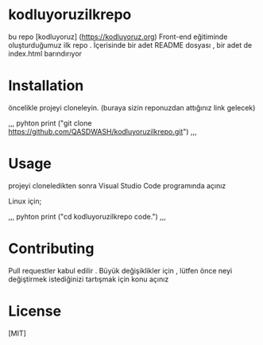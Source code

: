 # kodluyoruzilkrepo
bu repo [kodluyoruz] (https://kodluyoruz.org) Front-end eğitiminde oluşturduğumuz ilk repo . İçerisinde bir adet README dosyası , bir adet de index.html barındırıyor 

# Installation 

öncelikle projeyi cloneleyin. (buraya sizin reponuzdan attığınız link gelecek)

,,, pyhton
print ("git clone https://github.com/QASDWASH/kodluyoruzilkrepo.git")
,,,


# Usage 

projeyi cloneledikten sonra Visual Studio Code programında açınız 

Linux için;

,,, pyhton
print ("cd kodluyoruzilkrepo
code.")
,,,

# Contributing 
Pull requestler kabul edilir . Büyük değişiklikler için , lütfen önce neyi değiştirmek istediğinizi tartışmak için konu açınız 

# License 

[MIT] 
